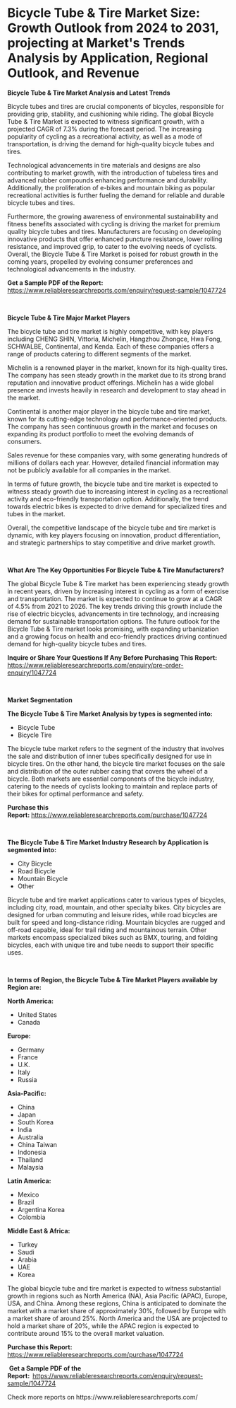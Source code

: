 <p><h1>Bicycle Tube & Tire Market Size: Growth Outlook from 2024 to 2031, projecting at Market's Trends Analysis by Application, Regional Outlook, and Revenue</h1></p><p><strong>Bicycle Tube & Tire Market Analysis and Latest Trends</strong></p>
<p><p>Bicycle tubes and tires are crucial components of bicycles, responsible for providing grip, stability, and cushioning while riding. The global Bicycle Tube & Tire Market is expected to witness significant growth, with a projected CAGR of 7.3% during the forecast period. The increasing popularity of cycling as a recreational activity, as well as a mode of transportation, is driving the demand for high-quality bicycle tubes and tires. </p><p>Technological advancements in tire materials and designs are also contributing to market growth, with the introduction of tubeless tires and advanced rubber compounds enhancing performance and durability. Additionally, the proliferation of e-bikes and mountain biking as popular recreational activities is further fueling the demand for reliable and durable bicycle tubes and tires.</p><p>Furthermore, the growing awareness of environmental sustainability and fitness benefits associated with cycling is driving the market for premium quality bicycle tubes and tires. Manufacturers are focusing on developing innovative products that offer enhanced puncture resistance, lower rolling resistance, and improved grip, to cater to the evolving needs of cyclists. Overall, the Bicycle Tube & Tire Market is poised for robust growth in the coming years, propelled by evolving consumer preferences and technological advancements in the industry.</p></p>
<p><strong>Get a Sample PDF of the Report:&nbsp;</strong> <a href="https://www.reliableresearchreports.com/enquiry/request-sample/1047724">https://www.reliableresearchreports.com/enquiry/request-sample/1047724</a></p>
<p>&nbsp;</p>
<p><strong>Bicycle Tube & Tire Major Market Players</strong></p>
<p><p>The bicycle tube and tire market is highly competitive, with key players including CHENG SHIN, Vittoria, Michelin, Hangzhou Zhongce, Hwa Fong, SCHWALBE, Continental, and Kenda. Each of these companies offers a range of products catering to different segments of the market.</p><p>Michelin is a renowned player in the market, known for its high-quality tires. The company has seen steady growth in the market due to its strong brand reputation and innovative product offerings. Michelin has a wide global presence and invests heavily in research and development to stay ahead in the market.</p><p>Continental is another major player in the bicycle tube and tire market, known for its cutting-edge technology and performance-oriented products. The company has seen continuous growth in the market and focuses on expanding its product portfolio to meet the evolving demands of consumers.</p><p>Sales revenue for these companies vary, with some generating hundreds of millions of dollars each year. However, detailed financial information may not be publicly available for all companies in the market.</p><p>In terms of future growth, the bicycle tube and tire market is expected to witness steady growth due to increasing interest in cycling as a recreational activity and eco-friendly transportation option. Additionally, the trend towards electric bikes is expected to drive demand for specialized tires and tubes in the market.</p><p>Overall, the competitive landscape of the bicycle tube and tire market is dynamic, with key players focusing on innovation, product differentiation, and strategic partnerships to stay competitive and drive market growth.</p></p>
<p>&nbsp;</p>
<p><strong>What Are The Key Opportunities For Bicycle Tube & Tire Manufacturers?</strong></p>
<p><p>The global Bicycle Tube & Tire market has been experiencing steady growth in recent years, driven by increasing interest in cycling as a form of exercise and transportation. The market is expected to continue to grow at a CAGR of 4.5% from 2021 to 2026. The key trends driving this growth include the rise of electric bicycles, advancements in tire technology, and increasing demand for sustainable transportation options. The future outlook for the Bicycle Tube & Tire market looks promising, with expanding urbanization and a growing focus on health and eco-friendly practices driving continued demand for high-quality bicycle tubes and tires.</p></p>
<p><strong>Inquire or Share Your Questions If Any Before Purchasing This Report:</strong> <a href="https://www.reliableresearchreports.com/enquiry/pre-order-enquiry/1047724">https://www.reliableresearchreports.com/enquiry/pre-order-enquiry/1047724</a></p>
<p>&nbsp;</p>
<p><strong>Market Segmentation</strong></p>
<p><strong>The Bicycle Tube & Tire Market Analysis by types is segmented into:</strong></p>
<p><ul><li>Bicycle Tube</li><li>Bicycle Tire</li></ul></p>
<p><p>The bicycle tube market refers to the segment of the industry that involves the sale and distribution of inner tubes specifically designed for use in bicycle tires. On the other hand, the bicycle tire market focuses on the sale and distribution of the outer rubber casing that covers the wheel of a bicycle. Both markets are essential components of the bicycle industry, catering to the needs of cyclists looking to maintain and replace parts of their bikes for optimal performance and safety.</p></p>
<p><strong>Purchase this Report:&nbsp;</strong><a href="https://www.reliableresearchreports.com/purchase/1047724">https://www.reliableresearchreports.com/purchase/1047724</a></p>
<p>&nbsp;</p>
<p><strong>The Bicycle Tube & Tire Market Industry Research by Application is segmented into:</strong></p>
<p><ul><li>City Bicycle</li><li>Road Bicycle</li><li>Mountain Bicycle</li><li>Other</li></ul></p>
<p><p>Bicycle tube and tire market applications cater to various types of bicycles, including city, road, mountain, and other specialty bikes. City bicycles are designed for urban commuting and leisure rides, while road bicycles are built for speed and long-distance riding. Mountain bicycles are rugged and off-road capable, ideal for trail riding and mountainous terrain. Other markets encompass specialized bikes such as BMX, touring, and folding bicycles, each with unique tire and tube needs to support their specific uses.</p></p>
<p>&nbsp;</p>
<p><strong>In terms of Region, the Bicycle Tube & Tire Market Players available by Region are:</strong></p>
<p>
    <p> <strong> North America: </strong>
        <ul>
            <li>United States</li>
            <li>Canada</li>
        </ul>
        </p> 
    <p> <strong> Europe: </strong>
        <ul>
            <li>Germany</li>
            <li>France</li>
            <li>U.K.</li>
            <li>Italy</li>
            <li>Russia</li>
        </ul>
        </p> 
    <p> <strong> Asia-Pacific: </strong>
        <ul>
            <li>China</li>
            <li>Japan</li>
            <li>South Korea</li>
            <li>India</li>
            <li>Australia</li>
            <li>China Taiwan</li>
            <li>Indonesia</li>
            <li>Thailand</li>
            <li>Malaysia</li>
        </ul>
        </p> 
    <p> <strong> Latin America: </strong>
        <ul>
            <li>Mexico</li>
            <li>Brazil</li>
            <li>Argentina Korea</li>
            <li>Colombia</li>
        </ul>
        </p> 
    <p> <strong> Middle East & Africa: </strong>
        <ul>
            <li>Turkey</li>
            <li>Saudi</li>
            <li>Arabia</li>
            <li>UAE</li>
            <li>Korea</li>
        </ul>
    </p>
    </p>
<p><p>The global bicycle tube and tire market is expected to witness substantial growth in regions such as North America (NA), Asia Pacific (APAC), Europe, USA, and China. Among these regions, China is anticipated to dominate the market with a market share of approximately 30%, followed by Europe with a market share of around 25%. North America and the USA are projected to hold a market share of 20%, while the APAC region is expected to contribute around 15% to the overall market valuation.</p></p>
<p><strong>Purchase this Report: </strong><a href="https://www.reliableresearchreports.com/purchase/1047724">https://www.reliableresearchreports.com/purchase/1047724</a></p>
<p>&nbsp;<strong>Get a Sample PDF of the Report:&nbsp;&nbsp;</strong><a href="https://www.reliableresearchreports.com/enquiry/request-sample/1047724">https://www.reliableresearchreports.com/enquiry/request-sample/1047724</a></p>
<p><strong></strong></p>
<p>Check more reports on https://www.reliableresearchreports.com/</p>